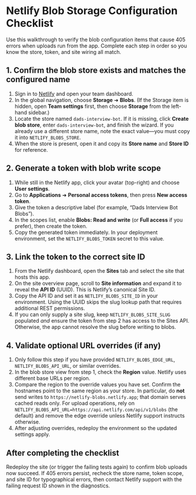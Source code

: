 # Netlify Blob Storage Configuration Checklist

Use this walkthrough to verify the blob configuration items that cause 405 errors when uploads run from the app. Complete each step in order so you know the store, token, and site wiring all match.

## 1. Confirm the blob store exists and matches the configured name
1. Sign in to [Netlify](https://app.netlify.com/) and open your team dashboard.
2. In the global navigation, choose **Storage** ➜ **Blobs**. (If the Storage item is hidden, open **Team settings** first, then choose **Storage** from the left-hand sidebar.)
3. Locate the store named `dads-interview-bot`. If it is missing, click **Create blob store**, enter `dads-interview-bot`, and finish the wizard. If you already use a different store name, note the exact value—you must copy it into `NETLIFY_BLOBS_STORE`.
4. When the store is present, open it and copy its **Store name** and **Store ID** for reference.

## 2. Generate a token with blob write scope
1. While still in the Netlify app, click your avatar (top-right) and choose **User settings**.
2. Go to **Applications** ➜ **Personal access tokens**, then press **New access token**.
3. Give the token a descriptive label (for example, “Dads Interview Bot Blobs”).
4. In the scopes list, enable **Blobs: Read and write** (or **Full access** if you prefer), then create the token.
5. Copy the generated token immediately. In your deployment environment, set the `NETLIFY_BLOBS_TOKEN` secret to this value.

## 3. Link the token to the correct site ID
1. From the Netlify dashboard, open the **Sites** tab and select the site that hosts this app.
2. On the site overview page, scroll to **Site information** and expand it to reveal the **API ID** (UUID). This is Netlify’s canonical Site ID.
3. Copy the API ID and set it as `NETLIFY_BLOBS_SITE_ID` in your environment. Using the UUID skips the slug lookup path that requires additional REST permissions.
4. If you can only supply a site slug, keep `NETLIFY_BLOBS_SITE_SLUG` populated *and* ensure the token from step 2 has access to the Sites API. Otherwise, the app cannot resolve the slug before writing to blobs.

## 4. Validate optional URL overrides (if any)
1. Only follow this step if you have provided `NETLIFY_BLOBS_EDGE_URL`, `NETLIFY_BLOBS_API_URL`, or similar overrides.
2. In the blob store view from step 1, check the **Region** value. Netlify uses different base URLs per region.
3. Compare the region to the override values you have set. Confirm the hostnames point to the same region as your store. In particular, do **not** send writes to `https://netlify-blobs.netlify.app`; that domain serves cached reads only. For upload operations, rely on `NETLIFY_BLOBS_API_URL=https://api.netlify.com/api/v1/blobs` (the default) and remove the edge override unless Netlify support instructs otherwise.
4. After adjusting overrides, redeploy the environment so the updated settings apply.

## After completing the checklist
Redeploy the site (or trigger the failing tests again) to confirm blob uploads now succeed. If 405 errors persist, recheck the store name, token scope, and site ID for typographical errors, then contact Netlify support with the failing request ID shown in the diagnostics.
